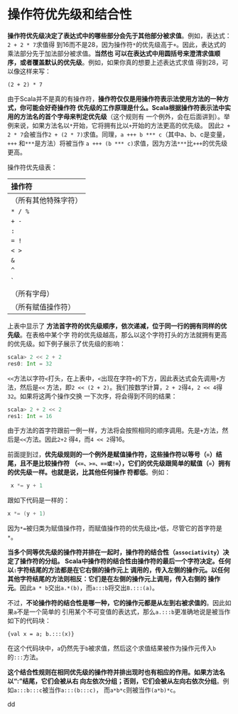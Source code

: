 操作符优先级和结合性
================================================================================
**操作符优先级决定了表达式中的哪些部分会先于其他部分被求值**。例如，表达式：`2 + 2 * 7`求值得
到16而不是28，因为操作符`*`的优先级高于`+`。因此，表达式的乘法部分先于加法部分被求值。**当然也
可以在表达式中用圆括号来澄清求值顺序，或者覆盖默认的优先级**。例如，如果你真的想要上述表达式求值
得到28，可以像这样来写：
```
(2 + 2) * 7
```
由于Scala并不是真的有操作符，**操作符仅仅是用操作符表示法使用方法的一种方式，你可能会好奇操作符
优先级的工作原理是什么。Scala根据操作符表示法中实用的方法名的首个字母来判定优先级**（这个规则有
一个例外，会在后面讲到）。举例来说，如果方法名以`*`开始，它将拥有比以`+`开始的方法更高的优先级。
因此`2 + 2 * 7`会被当作`2 + (2 * 7)`求值。同理，`a +++ b *** c`（其中a、b、c是变量，`+++`
和`***`是方法）将被当作 `a +++ (b *** c)`求值，因为方法`***`比`+++`的优先级更高。

操作符优先级表：

| 操作符 |
| :------------- |
| （所有其他特殊字符） |
| `* / %` |
| `+ -` |
| `:` |
| `= !` |
| `< >` |
| `&` |
| `^` |
| `|` |
| （所有字母） |
| （所有赋值操作符） |

上表中显示了 **方法首字符的优先级顺序，依次递减，位于同一行的拥有同样的优先级**。在表格中某个字
符的优先级越高，那么以这个字符打头的方法就拥有更高的优先级。如下例子展示了优先级的影响：
```scala
scala> 2 << 2 + 2
res0: Int = 32
```
`<<`方法以字符`<`打头，在上表中，`<`出现在字符`+`的下方，因此表达式会先调用`+`方法，然后是`<<`
方法，即`2 << (2 + 2)`。我们按数学计算，`2 + 2`得`4`，`2 << 4`得`32`。如果将这两个操作交换
一下次序，将会得到不同的结果：
```scala
scala> 2 + 2 << 2
res1: Int = 16
```
由于方法的首字符跟前一例一样，方法将会按照相同的顺序调用。先是`+`方法，然后是`<<`方法。因此`2+2`
得`4`，而`4 << 2`得16。

前面提到过，**优先级规则的一个例外是赋值操作符，这些操作符以等号（`=`）结尾，且不是比较操作符
（`<=、>=、==或!=`），它们的优先级跟简单的赋值（`=`）拥有的优先级一样。也就是说，比其他任何操作
符都低**。例如：
```scala
 x *= y + 1
```
跟如下代码是一样的：
```scala
x *= (y + 1)
```
因为`*=`被归类为赋值操作符，而赋值操作符的优先级比`+`低，尽管它的首字符是`*`。

**当多个同等优先级的操作符并排在一起时，操作符的结合性（`associativity`）决定了操作符的分组。
Scala中操作符的结合性由操作符的最后一个字符决定。任何以`:`字符结尾的方法都是在它右侧的操作元上
调用的，传入左侧的操作元。以任何其他字符结尾的方法则相反：它们是在左侧的操作元上调用，传入右侧的
操作元**。因此`a * b`交出`a.*(b)`，而`a:::b`将交出`B.:::(a)`。

不过，**不论操作符的结合性是哪一种，它的操作元都是从左到右被求值的**。因此如果`a`不是一个简单的
引用某个不可变值的表达式，那么`a.:::b`更准确地说是被当作如下的代码块：
```
{val x = a; b.:::(x)}
```
在这个代码块中，`a`仍然先于`b`被求值，然后这个求值结果被作为操作元传入`b`的`:::`方法。

**这个结合性规则在相同优先级的操作符并排出现时也有相应的作用。如果方法名以“:”结尾，它们会被从右
向左依次分组；否则，它们会被从左向右依次分组**。例如`a:::b:::c`被当作`a:::(b:::c)`，
而`a*b*c`则被当作`(a*b)*c`。





























dd
